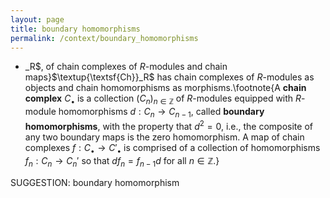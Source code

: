 ```yaml
---
layout: page
title: boundary homomorphisms
permalink: /context/boundary_homomorphisms
---
```

-  _R$, of chain complexes of $R$-modules and chain maps}$\textup{\textsf{Ch}}_R$ has chain complexes of $R$-modules as objects and chain homomorphisms as morphisms.\footnote{A **chain complex** $C_\bullet$ is a collection $(C_n)_{n \in \mathbb{Z}}$ of $R$-modules equipped with $R$-module homomorphisms $d : C_n \to C_{n-1}$, called **boundary homomorphisms**, with the property that $d^2=0$, i.e., the composite of any two boundary maps is the zero homomorphism. A map of chain complexes $f : C_\bullet \to C'_\bullet$ is comprised of a collection of homomorphisms $f_n : C_n \to C_n'$ so that $d f_n = f_{n-1} d$ for all $n \in \mathbb{Z}$.}

SUGGESTION: boundary homomorphism